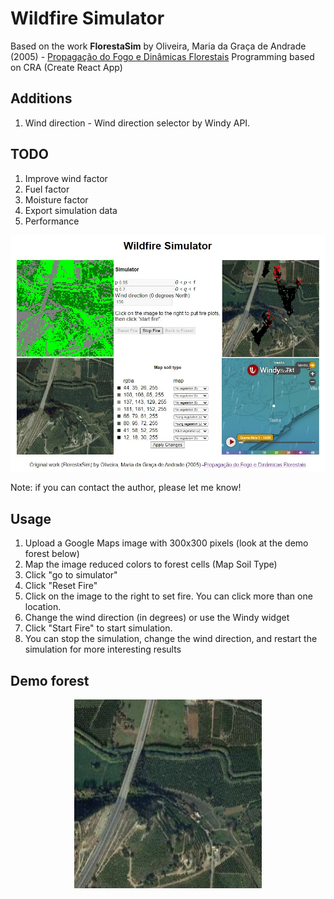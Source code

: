 # Wildfire Simulator

Based on the work **FlorestaSim** by Oliveira, Maria da Graça de Andrade (2005) - [Propagação do Fogo e Dinâmicas Florestais](https://hdl.handle.net/10216/11652)
Programming based on CRA (Create React App)

## Additions
1. Wind direction - Wind direction selector by Windy API.

## TODO
1. Improve wind factor
2. Fuel factor
3. Moisture factor
4. Export simulation data
5. Performance

<p align="center">
    <img width="800" src="/public/screenshot.jpg" alt="Screenshot" />
</p>

Note: if you can contact the author, please let me know!

## Usage

1. Upload a Google Maps image with 300x300 pixels (look at the demo forest below)
2. Map the image reduced colors to forest cells (Map Soil Type)
3. Click "go to simulator"
4. Click "Reset Fire"
5. Click on the image to the right to set fire. You can click more than one location.
6. Change the wind direction (in degrees) or use the Windy widget
7. Click "Start Fire" to start simulation.
8. You can stop the simulation, change the wind direction, and restart the simulation for more interesting results

## Demo forest

<p align="center">
    <img width="300" src="/public/demo-forest.jpg" alt="Demo forest from Google Maps images" />
</p>
